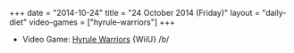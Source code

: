 +++
date = "2014-10-24"
title = "24 October 2014 (Friday)"
layout = "daily-diet"
video-games = ["hyrule-warriors"]
+++


* Video Game: [Hyrule Warriors](/video-games/hyrule-warriors) {WiiU} /b/